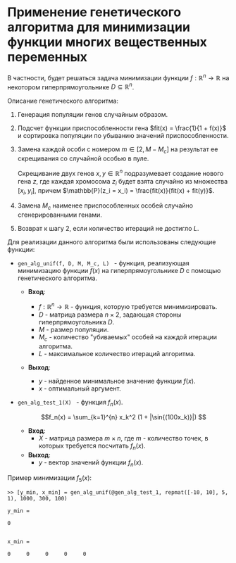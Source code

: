 # Применение генетического алгоритма для минимизации функции многих вещественных переменных
В частности, будет решаться задача минимизации функции $f: \mathbb{R}^n \rightarrow \mathbb{R}$ на некотором гиперпрямоугольнике $D \subseteq \mathbb{R}^n$.

Описание генетического алгоритма:
1) Генерация популяции генов случайным образом.
2) Подсчет функции приспособленности гена $fit(x) = \frac{1}{1 + f(x)}$ и сортировка популяции по убыванию значений приспособленности.
3) Замена каждой особи с номером $m \in [2, M - M_c]$ на результат ее скрещивания со случайной особью в пуле. 

    Скрещивание двух генов $x, y \in \mathbb{R}^n$ подразумевает создание нового гена $z$, где каждая хромосома $z_i$ будет взята случайно из множества $[x_i, y_i]$, причем $\mathbb{P}(z_i = x_i) = \frac{fit(x)}{fit(x) + fit(y)}$.

4) Замена $M_c$ наименее приспособленных особей случайно сгенерированными генами.
5) Возврат к шагу 2, если количество итераций не достигло $L$.


Для реализации данного алгоритма были использованы следующие функции:

* ```gen_alg_unif(f, D, M, M_c, L) ``` - функция, реализующая минимизацию функции $f(x)$ на гиперпрямоугольнике $D$ с помощью генетического алгоритма.

    * **Вход**: 
      * $f: \mathbb{R}^n \rightarrow \mathbb{R}$ - функция, которую требуется минимизировать. 
      * $D$ - матрица размера $n \times 2$, задающая стороны гиперпрямоугольника $D$. 
      * $M$ - размер популяции.
      * $M_c$ - количество "убиваемых" особей на каждой итерации алгоритма.
      * $L$ - максимальное количество итераций алгоритма.

    * **Выход**:  
      * $y$ - найденное минимальное значение функции $f(x)$.
      * $x$ - оптимальный аргумент.
* ```gen_alg_test_1(X) ``` - функция $f_n(x)$.
  
  $$f_n(x) = \sum_{k=1}^{n} x_k^2 (1 + |\sin{(100x_k)}|) $$
    * **Вход**: 
      * $X$ - матрица размера $m \times n$, где $m$ - количество точек, в которых требуется посчитать $f_n(x)$.
    * **Выход**:  
      * $y$ - вектор значений функции $f_n(x)$.

Пример минимизации $f_5(x)$:

```
>> [y_min, x_min] = gen_alg_unif(@gen_alg_test_1, repmat([-10, 10], 5, 1), 1000, 300, 100)
		
y_min =

0


x_min =

0     0     0     0     0
```


